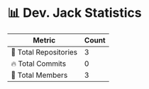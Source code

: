 # 📊 Dev. Jack Statistics

| Metric            | Count |
|------------------|------|
| 📂 Total Repositories | 3 |
| 🔥 Total Commits   | 0 |
| 👥 Total Members   | 3 |

